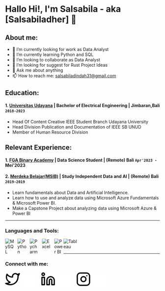 # Hallo Hi!, I'm Salsabila - aka [Salsabiladher] 👋
## About me:
- 🔭 I’m currently looking for work as Data Analyst
- 🌱 I’m currently learning Python and SQL
- 👯 I’m looking to collaborate as Data Analyst 
- 🤔 I’m looking for suggest for Rust Project Ideas
- 💬 Ask me about anything
- 📫 How to reach me: salsabiladindah31@gmail.com

## Education:

#### 1. [Universitas Udayana](https://www.unud.ac.id) | Bachelor of Electrical Engineering | Jimbaran,Bali `2018-2023`
   - Head Of Content Creative IEEE Student Branch Udayana University
   - Head Division Publication and Documentation of IEEE SB UNUD 
   - Member of Human Resource Division

## Relevant Experience:
#### 1. [FGA Binary Academy](https://www.binaracademy.com) | Data Science Student | (Remote) Bali `Apr'2023 - `Mei'2023
   
#### 2. [Merdeka Belajar(MSIB)](https://portal.pln.co.id) | Study Independent Data and AI | (Remote) Bali `2019-2019`
   - Learn fundamentals about Data and Artificial Intelligence.
   - Learn how to use and analyze data using Microsoft Azure Fundamentals & Microsoft Power BI.
   - Make a Capstone Project about analyzing data using Microsoft Azure & Power BI
---

### Languages and Tools:

[<img align="left" alt="MySQL" width="30px" src="https://cdn.jsdelivr.net/gh/devicons/devicon/icons/mysql/mysql-original.svg" style="padding-right:10px;" />][webdev]
[<img align="left" alt="Python" width="30px" src="https://upload.wikimedia.org/wikipedia/commons/thumb/c/c3/Python-logo-notext.svg/110px-Python-logo-notext.svg.png?20100317150552" style="padding-right:10px;" />][webdev]
[<img align="left" alt="Pycharm" width="30px" src="https://upload.wikimedia.org/wikipedia/commons/thumb/1/1d/PyCharm_Icon.svg/220px-PyCharm_Icon.svg.png" style="padding-right:10px;" />][webdev]
[<img align="left" alt="Excel" width="30px" src="https://is2-ssl.mzstatic.com/image/thumb/Purple126/v4/a8/fd/5a/a8fd5a84-c6f1-355f-3b9f-6e86598efaa3/XCEL.png/1200x630bb.png" style="padding-right:10px;" />][webdev]
[<img align="left" alt="Power BI" width="30px" src="https://powerbi.microsoft.com/pictures/application-logos/svg/powerbi.svg" style="padding-right:0px;" />][webdev]
[<img align="left" alt="Tableau" width="50px" src="https://logos-world.net/wp-content/uploads/2021/10/Tableau-Symbol.png" style="padding-right:10px;" />][webdev]

<br />
<br />

---
### Connect with me:

[![website](./img/twitter-light.svg)](https://twitter.com/crystalbila#gh-light-mode-only)
[![website](./img/twitter-dark.svg)](https://twitter.com/crystalbila#gh-dark-mode-only)
&nbsp;&nbsp;
[![website](./img/linkedin-light.svg)](https://www.linkedin.com/in/salsabiladher#gh-light-mode-only)
[![website](./img/linkedin-dark.svg)](https://www.linkedin.com/in/salsabiladher#gh-dark-mode-only)
&nbsp;&nbsp;
[![website](./img/instagram-light.svg)](https://instagram.com/salsabiladher#gh-light-mode-only)
[![website](./img/instagram-dark.svg)](https://instagram.com/salsabiladher#gh-dark-mode-only)



[webdev]: https://github.com/salsabiladher/salsabiladher
